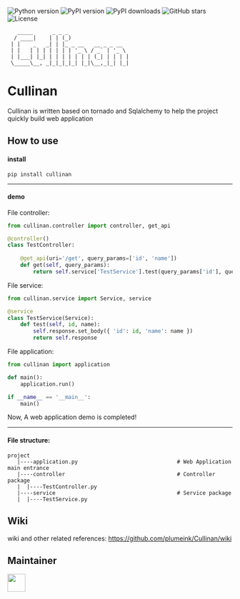 ![Python version](https://img.shields.io/badge/python-3.6%20|%203.7%20|%203.8%20|%203.9%20|%203.10|%203.11|%203.12|%203.13-blue)
![PyPI version](https://img.shields.io/pypi/v/cullinan.svg?style=flat&logo=pypi&color=green)
![PyPI downloads](https://img.shields.io/pypi/dm/cullinan.svg?style=flat&logo=pypi&color=blue)
![GitHub stars](https://img.shields.io/github/stars/plumeink/cullinan.svg?style=flat&logo=github&color=white)
![License](https://img.shields.io/github/license/plumeink/cullinan.svg?style=flat&color=white)
```                                              
   _____      _ _ _                      
  / ____|    | | (_)                     
 | |    _   _| | |_ _ __   __ _ _ __     
 | |   | | | | | | | '_ \ / _` | '_ \    
 | |___| |_| | | | | | | | (_| | | | |   
 \_____\__, _|_|_|_|_| |_|\__,_|_| |_|  
```
# Cullinan

Cullinan is written based on tornado and Sqlalchemy to help the project quickly build web application

## How to use
    
#### install
     
    pip install cullinan
    
---
#### demo

File controller:
```python
from cullinan.controller import controller, get_api

@controller()
class TestController:
    
    @get_api(uri='/get', query_params=['id', 'name'])
    def get(self, query_params):
        return self.service['TestService'].test(query_params['id'], query_params['name'])
```

File service:
```python
from cullinan.service import Service, service

@service
class TestService(Service):
    def test(self, id, name):
        self.response.set_body({ 'id': id, 'name': name })
        return self.response
```

File application:
```python
from cullinan import application

def main():
    application.run()

if __name__ == '__main__':
    main()
```
Now, A web application demo is completed!

---
#### File structure:
```
project
   |----application.py                               # Web Application main entrance
   |----controller                                   # Controller package
   |  |----TestController.py                            
   |----service                                      # Service package
   |  |----TestService.py                               
```

## Wiki

wiki and other related references: https://github.com/plumeink/Cullinan/wiki

## Maintainer

[<img src="https://avatars.githubusercontent.com/u/104434649?v=4" width = "40" height = "40"/>](https://github.com/plumeink)
